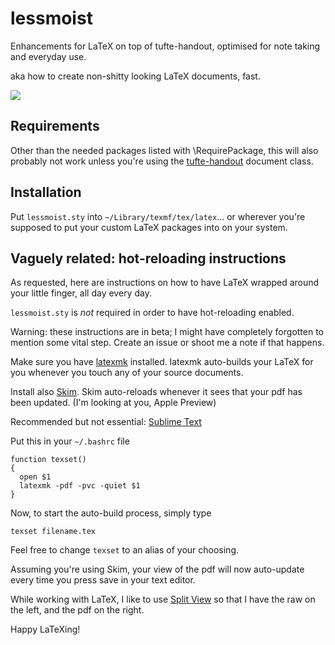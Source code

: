 # lessmoist
Enhancements for LaTeX on top of tufte-handout, optimised for note taking and everyday use.

aka how to create non-shitty looking LaTeX documents, fast.

![](https://cloud.githubusercontent.com/assets/7192233/20408520/db112638-ace3-11e6-94ba-02be9db2d942.png)

## Requirements

Other than the needed packages listed with \RequirePackage, this will also probably not work unless you're using the [tufte-handout](https://www.ctan.org/pkg/tufte-latex?lang=en) document class.

## Installation

Put `lessmoist.sty` into `~/Library/texmf/tex/latex`... or wherever you're supposed to put your custom LaTeX packages into on your system.

## Vaguely related: hot-reloading instructions

As requested, here are instructions on how to have LaTeX wrapped around your little finger, all day every day.

`lessmoist.sty` is _not_ required in order to have hot-reloading enabled.

Warning: these instructions are in beta; I might have completely forgotten to mention some vital step. Create an issue or shoot me a note if that happens.

Make sure you have [latexmk](https://www.ctan.org/pkg/latexmk/?lang=en) installed. latexmk auto-builds your LaTeX for you whenever you touch any of your source documents.

Install also [Skim](http://skim-app.sourceforge.net/). Skim auto-reloads whenever it sees that your pdf has been updated. (I'm looking at you, Apple Preview)

Recommended but not essential: [Sublime Text](https://www.sublimetext.com/)

Put this in your `~/.bashrc` file

    function texset()
    {
      open $1
      latexmk -pdf -pvc -quiet $1
    }

Now, to start the auto-build process, simply type

    texset filename.tex
    
Feel free to change `texset` to an alias of your choosing.

Assuming you're using Skim, your view of the pdf will now auto-update every time you press save in your text editor.

While working with LaTeX, I like to use [Split View](https://support.apple.com/en-us/HT204948) so that I have the raw on the left, and the pdf on the right.

Happy LaTeXing!
